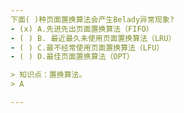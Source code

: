 ```yaml
---
下面( )种页面置换算法会产生Belady异常现象?
- (x) A.先进先出页面置换算法（FIFO） 
- ( ) B. 最近最久未使用页面置换算法（LRU） 
- ( ) C.最不经常使用页面置换算法（LFU） 
- ( ) D.最佳页面置换算法（OPT）

> 知识点：置换算法。
> A

---
```

